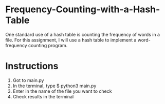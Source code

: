 # Frequency-Counting-with-a-Hash-Table
One standard use of a hash table is counting the frequency of words in a file. For this assignment, I will use a hash table to implement a word-frequency counting program.

# Instructions
1. Got to main.py
2. In the terminal, type $ python3 main.py
3. Enter in the name of the file you want to check
4. Check results in the terminal

